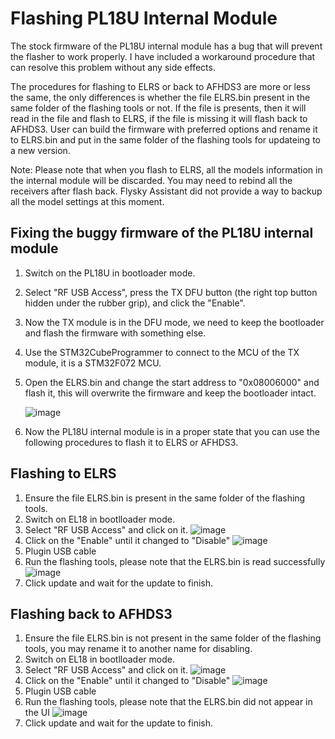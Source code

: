 # Flashing PL18U Internal Module
The stock firmware of the PL18U internal module has a bug that will prevent the flasher to work properly.
I have included a workaround procedure that can resolve this problem without any side effects.

The procedures for flashing to ELRS or back to AFHDS3 are more or less the same,
the only differences is whether the file ELRS.bin present in the same folder of the flashing tools or not.
If the file is presents, then it will read in the file and flash to ELRS, if the file is missing it will flash back to AFHDS3.
User can build the firmware with preferred options and rename it to ELRS.bin and put in the same folder of the flashing tools for updateing to a new version.

Note: Please note that when you flash to ELRS, all the models information in the internal module will be discarded. You may need to rebind all the receivers after flash back.  Flysky Assistant did not provide a way to backup all the model settings at this moment.

## Fixing the buggy firmware of the PL18U internal module
1. Switch on the PL18U in bootloader mode.
2. Select "RF USB Access", press the TX DFU button (the right top button hidden under the rubber grip), and click the "Enable".
3. Now the TX module is in the DFU mode, we need to keep the bootloader and flash the firmware with something else.
4. Use the STM32CubeProgrammer to connect to the MCU of the TX module, it is a STM32F072 MCU.
5. Open the ELRS.bin and change the start address to "0x08006000" and flash it, this will overwrite the firmware and keep the bootloader intact.
   
   ![image](https://github.com/richardclli/Flysky-ELRS/blob/main/docs/images/pl18u-fix.png)
6. Now the PL18U internal module is in a proper state that you can use the following procedures to flash it to ELRS or AFHDS3.

## Flashing to ELRS
1. Ensure the file ELRS.bin is present in the same folder of the flashing tools.
2. Switch on EL18 in bootlloader mode.
3. Select "RF USB Access" and click on it.
   ![image](https://github.com/richardclli/Flysky-ELRS/blob/main/docs/images/EL18-flash1.jpg)
4. Click on the "Enable" until it changed to "Disable"
   ![image](https://github.com/richardclli/Flysky-ELRS/blob/main/docs/images/EL18-flash2.jpg)
5. Plugin USB cable
6. Run the flashing tools, please note that the ELRS.bin is read successfully
   ![image](https://github.com/richardclli/Flysky-ELRS/blob/main/docs/images/EL18-flash3.png)
7. Click update and wait for the update to finish.

## Flashing back to AFHDS3
1. Ensure the file ELRS.bin is not present in the same folder of the flashing tools, you may rename it to another name for disabling.
2. Switch on EL18 in bootlloader mode.
3. Select "RF USB Access" and click on it.
   ![image](https://github.com/richardclli/Flysky-ELRS/blob/main/docs/images/EL18-flash1.jpg)
4. Click on the "Enable" until it changed to "Disable"
   ![image](https://github.com/richardclli/Flysky-ELRS/blob/main/docs/images/EL18-flash2.jpg)
5. Plugin USB cable
6. Run the flashing tools, please note that the ELRS.bin did not appear in the UI
   ![image](https://github.com/richardclli/Flysky-ELRS/blob/main/docs/images/EL18-flash4.png)
7. Click update and wait for the update to finish.

